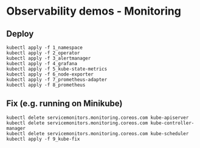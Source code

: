 
# Observability demos - Monitoring

## Deploy

```
kubectl apply -f 1_namespace
kubectl apply -f 2_operator
kubectl apply -f 3_alertmanager
kubectl apply -f 4_grafana
kubectl apply -f 5_kube-state-metrics
kubectl apply -f 6_node-exporter
kubectl apply -f 7_prometheus-adapter
kubectl apply -f 8_prometheus
```

## Fix (e.g. running on Minikube)

```
kubectl delete servicemonitors.monitoring.coreos.com kube-apiserver
kubectl delete servicemonitors.monitoring.coreos.com kube-controller-manager
kubectl delete servicemonitors.monitoring.coreos.com kube-scheduler
kubectl apply -f 9_kube-fix
```
